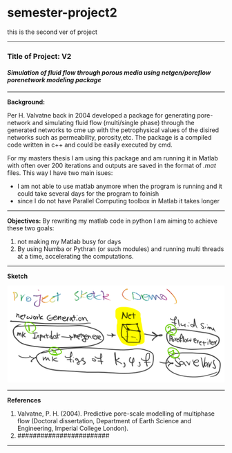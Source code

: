 # semester-project2
this is the second ver of project 



***
### Title of Project:  V2
#### *Simulation of fluid flow through porous media using netgen/poreflow porenetwork modeling package*
***

**Background:**

Per H. Valvatne back in 2004 developed a package for generating pore-network and simulating fluid flow  (multi/single phase) through the generated networks to cme up with the petrophysical values of the disired networks such as permeability, porosity,etc. The package is a compiled code written in c++ and could be easily executed by cmd.

For my masters thesis I am using this package and am running it in Matlab with often over 200 iterations and outputs are saved in the format of _.mat_ files. This way I have two main isues:
* I am not able to use matlab anymore when the program is running and it could take several days for the program to foinish
* since I do not have Parallel Computing toolbox in Matlab it takes longer

---
**Objectives:**
By rewriting my matlab code in python I am aiming to achieve these two goals:

1. not making my Matlab busy for days
2. By using Numba or Pythran (or such modules) and running multi threads at a time, accelerating the computations.

---
**Sketch**

<img src="sketch.png" alt="sketch_image" width="800"/>




---
**References**

1. Valvatne, P. H. (2004). Predictive pore-scale modelling of multiphase flow (Doctoral dissertation, Department of Earth Science and Engineering, Imperial College London).
2. ########################




---






